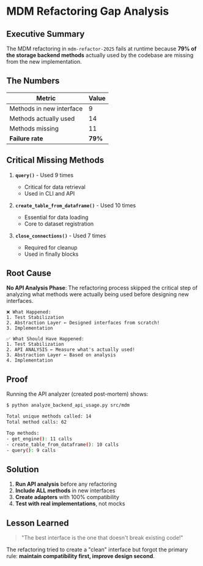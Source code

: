# MDM Refactoring Gap Analysis

## Executive Summary

The MDM refactoring in `mdm-refactor-2025` fails at runtime because **79% of the storage backend methods** actually used by the codebase are missing from the new implementation.

## The Numbers

| Metric | Value |
|--------|-------|
| Methods in new interface | 9 |
| Methods actually used | 14 |
| Methods missing | 11 |
| **Failure rate** | **79%** |

## Critical Missing Methods

1. **`query()`** - Used 9 times
   - Critical for data retrieval
   - Used in CLI and API
   
2. **`create_table_from_dataframe()`** - Used 10 times  
   - Essential for data loading
   - Core to dataset registration

3. **`close_connections()`** - Used 7 times
   - Required for cleanup
   - Used in finally blocks

## Root Cause

**No API Analysis Phase**: The refactoring process skipped the critical step of analyzing what methods were actually being used before designing new interfaces.

```
❌ What Happened:
1. Test Stabilization
2. Abstraction Layer ← Designed interfaces from scratch!
3. Implementation

✅ What Should Have Happened:  
1. Test Stabilization
2. API ANALYSIS ← Measure what's actually used!
3. Abstraction Layer ← Based on analysis
4. Implementation
```

## Proof

Running the API analyzer (created post-mortem) shows:

```bash
$ python analyze_backend_api_usage.py src/mdm

Total unique methods called: 14
Total method calls: 62

Top methods:
- get_engine(): 11 calls
- create_table_from_dataframe(): 10 calls  
- query(): 9 calls
```

## Solution

1. **Run API analysis** before any refactoring
2. **Include ALL methods** in new interfaces
3. **Create adapters** with 100% compatibility
4. **Test with real implementations**, not mocks

## Lesson Learned

> "The best interface is the one that doesn't break existing code!"

The refactoring tried to create a "clean" interface but forgot the primary rule: **maintain compatibility first, improve design second**.